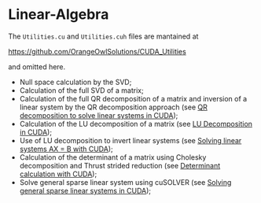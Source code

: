 # Linear-Algebra

The ```Utilities.cu``` and ```Utilities.cuh``` files are mantained at

https://github.com/OrangeOwlSolutions/CUDA_Utilities

and omitted here.

- Null space calculation by the SVD;
- Calculation of the full SVD of a matrix;
- Calculation of the full QR decomposition of a matrix and inversion of a linear system by the QR decomposition approach (see [QR decomposition to solve linear systems in CUDA](http://stackoverflow.com/questions/22399794/qr-decomposition-to-solve-linear-systems-in-cuda));
- Calculation of the LU decomposition of a matrix (see [LU Decomposition in CUDA](http://stackoverflow.com/questions/22814040/lu-decomposition-in-cuda/28799239#28799239));
- Use of LU decomposition to invert linear systems (see [Solving linear systems AX = B with CUDA](http://stackoverflow.com/questions/28794010/solve-ax-b-with-cusolver-library-cuda-7/28799502#28799502));
- Calculation of the determinant of a matrix using Cholesky decomposition and Thrust strided reduction (see [Determinant calculation with CUDA](http://stackoverflow.com/questions/11778981/code-library-to-calculate-determinant-of-a-small-6x6-matrix-solely-on-gpu/29485908#29485908));
- Solve general sparse linear system using cuSOLVER (see [Solving general sparse linear systems in CUDA](http://stackoverflow.com/questions/31840341/solving-general-sparse-linear-systems-in-cuda/32860481#32860481));

